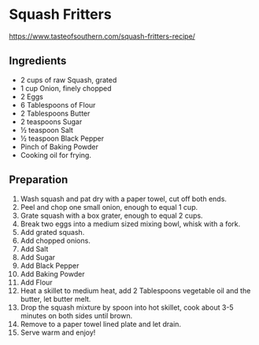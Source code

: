 # Squash Fritters

https://www.tasteofsouthern.com/squash-fritters-recipe/

## Ingredients

- 2 cups of raw Squash, grated
- 1 cup Onion, finely chopped
- 2 Eggs
- 6 Tablespoons of Flour
- 2 Tablespoons Butter
- 2 teaspoons Sugar
- ½ teaspoon Salt
- ½ teaspoon Black Pepper
- Pinch of Baking Powder
- Cooking oil for frying.

## Preparation

1.  Wash squash and pat dry with a paper towel, cut off both ends.
2.  Peel and chop one small onion, enough to equal 1 cup.
3.  Grate squash with a box grater, enough to equal 2 cups.
4.  Break two eggs into a medium sized mixing bowl, whisk with a fork.
5.  Add grated squash.
6.  Add chopped onions.
7.  Add Salt
8.  Add Sugar
9.  Add Black Pepper
10.  Add Baking Powder
11.  Add Flour
12.  Heat a skillet to medium heat, add 2 Tablespoons vegetable oil and the butter, let butter melt.
13.  Drop the squash mixture by spoon into hot skillet, cook about 3-5 minutes on both sides until brown.
14.  Remove to a paper towel lined plate and let drain.
15.  Serve warm and enjoy!

